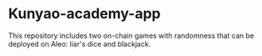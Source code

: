# Kunyao-academy-app
This repository includes two on-chain games with randomness that can be deployed on Aleo: liar's dice and blackjack.
